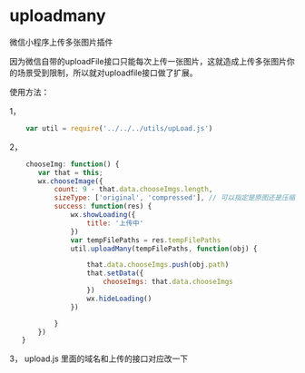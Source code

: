 # uploadmany
微信小程序上传多张图片插件

因为微信自带的uploadFile接口只能每次上传一张图片，这就造成上传多张图片你的场景受到限制，所以就对uploadfile接口做了扩展。

使用方法：

1，  
 
 ```javascript 
     var util = require('../../../utils/upLoad.js') 
```
2， 
 ```javascript  
     chooseImg: function() {
    	var that = this;
		wx.chooseImage({
			count: 9 - that.data.chooseImgs.length,
			sizeType: ['original', 'compressed'], // 可以指定是原图还是压缩图，默认二者都有
			success: function(res) {
				wx.showLoading({
					title: '上传中'
				})
				var tempFilePaths = res.tempFilePaths
				util.uploadMany(tempFilePaths, function(obj) {

					that.data.chooseImgs.push(obj.path)
					that.setData({
						chooseImgs: that.data.chooseImgs
					})
					wx.hideLoading()
				})

			}
		})
	}

```

3，
upload.js 里面的域名和上传的接口对应改一下
